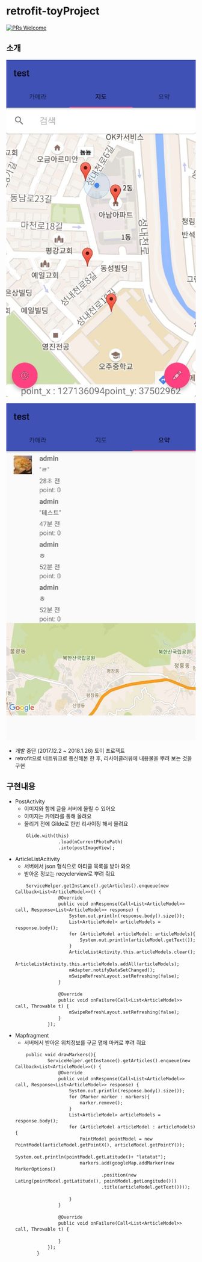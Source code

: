 # retrofit-toyProject
[![PRs Welcome](https://img.shields.io/badge/PRs-welcome-brightgreen.svg?style=flat-square)](http://makeapullrequest.com)

## 소개
![지도 UI](https://github.com/sesang06/retrofit-toyproject/blob/master/retrofit-toyproject-1.jpg?raw=true)


![리사이클러뷰 UI](https://github.com/sesang06/retrofit-toyproject/blob/master/retrofit-toyproject-2.jpg?raw=true)


- 개발 중단 (2017.12.2 ~ 2018.1.26) 토이 프로젝트
- retrofit으로 네트워크로 통신해본 한 후, 리사이클러뷰에 내용물을 뿌려 보는 것을 구현

## 구현내용

- PostActivity
    - 이미지와 함께 글을 서버에 올릴 수 있어요
    - 이미지는 카메라를 통해 올려요
    - 올리기 전에 Gilde로 한번 리사이징 해서 올려요
    ~~~
        Glide.with(this)
                    .load(mCurrentPhotoPath)
                    .into(postImageView);

    ~~~
- ArticleListAcitivity
    - 서버에서 json 형식으로 아티클 목록을 받아 와요
    - 받아온 정보는 recyclerview로 뿌려 줘요
    ~~~
        ServiceHelper.getInstance().getArticles().enqueue(new Callback<List<ArticleModel>>() {
                    @Override
                    public void onResponse(Call<List<ArticleModel>> call, Response<List<ArticleModel>> response) {
                        System.out.println(response.body().size());
                        List<ArticleModel> articleModels = response.body();
                        for (ArticleModel articleModel: articleModels){
                            System.out.println(articleModel.getText());
                        }
                        ArticleListActivity.this.articleModels.clear();
                        ArticleListActivity.this.articleModels.addAll(articleModels);
                        mAdapter.notifyDataSetChanged();
                        mSwipeRefreshLayout.setRefreshing(false);
                    }

                    @Override
                    public void onFailure(Call<List<ArticleModel>> call, Throwable t) {
                        mSwipeRefreshLayout.setRefreshing(false);
                    }
                });
    ~~~
- Mapfragment
    - 서버에서 받아온 위치정보를 구글 맵에 마커로 뿌려 줘요
    ~~~
        public void drawMarkers(){
                ServiceHelper.getInstance().getArticles().enqueue(new Callback<List<ArticleModel>>() {
                    @Override
                    public void onResponse(Call<List<ArticleModel>> call, Response<List<ArticleModel>> response) {
                        System.out.println(response.body().size());
                        for (Marker marker : markers){
                            marker.remove();
                        }
                        List<ArticleModel> articleModels = response.body();
                        for (ArticleModel articleModel : articleModels){
                            PointModel pointModel = new PointModel(articleModel.getPointX(), articleModel.getPointY());
                            System.out.println(pointModel.getLatitude()+ "latatat");
                            markers.add(googleMap.addMarker(new MarkerOptions()
                                    .position(new LatLng(pointModel.getLatitude(), pointModel.getLongitude()))
                                    .title(articleModel.getText())));

                        }
                    }

                    @Override
                    public void onFailure(Call<List<ArticleModel>> call, Throwable t) {

                    }
                });
            }

    ~~~
